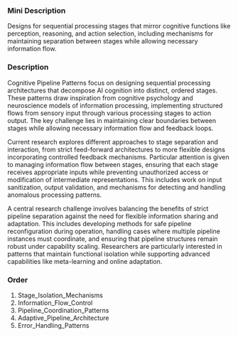 ### Mini Description

Designs for sequential processing stages that mirror cognitive functions like perception, reasoning, and action selection, including mechanisms for maintaining separation between stages while allowing necessary information flow.

### Description

Cognitive Pipeline Patterns focus on designing sequential processing architectures that decompose AI cognition into distinct, ordered stages. These patterns draw inspiration from cognitive psychology and neuroscience models of information processing, implementing structured flows from sensory input through various processing stages to action output. The key challenge lies in maintaining clear boundaries between stages while allowing necessary information flow and feedback loops.

Current research explores different approaches to stage separation and interaction, from strict feed-forward architectures to more flexible designs incorporating controlled feedback mechanisms. Particular attention is given to managing information flow between stages, ensuring that each stage receives appropriate inputs while preventing unauthorized access or modification of intermediate representations. This includes work on input sanitization, output validation, and mechanisms for detecting and handling anomalous processing patterns.

A central research challenge involves balancing the benefits of strict pipeline separation against the need for flexible information sharing and adaptation. This includes developing methods for safe pipeline reconfiguration during operation, handling cases where multiple pipeline instances must coordinate, and ensuring that pipeline structures remain robust under capability scaling. Researchers are particularly interested in patterns that maintain functional isolation while supporting advanced capabilities like meta-learning and online adaptation.

### Order

1. Stage_Isolation_Mechanisms
2. Information_Flow_Control
3. Pipeline_Coordination_Patterns
4. Adaptive_Pipeline_Architecture
5. Error_Handling_Patterns
